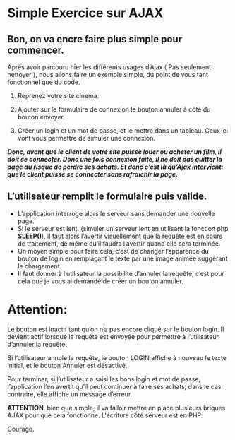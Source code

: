 # Simple Exercice sur AJAX

## Bon, on va encre faire plus simple pour commencer.

Après avoir parcouru hier les différents usages d’Ajax ( Pas seulement nettoyer ), nous allons faire un exemple simple, du point de vous tant fonctionnel que du code.

1. Reprenez votre site cinema.
2. Ajouter sur le formulaire de connexion le bouton annuler à côté du bouton envoyer.

3. Créer un login et un mot de passe, et le mettre dans un tableau. Ceux-ci vont vous permettre de simuler une connexion.

**_Donc, avant que le client de votre site puisse louer ou acheter un film, il  doit se connecter.
Donc une fois connexion faite, il ne doit pas quitter la page au risque de perdre ses achats.
Et donc c’est là qu’Ajax intervient: que le client puisse se connecter sans rafraichir la page._**

## L’utilisateur remplit le formulaire puis valide. 
* L’application interroge alors le serveur sans demander une nouvelle page.
* Si le serveur est lent, (simuler un serveur lent en utilisant la fonction php **SLEEP()**), il faut alors l’avertir visuellement que la requête est en cours de traitement, de même qu’il faudra l’avertir quand elle sera terminée.
* Un moyen simple pour faire cela, c’est de changer l’apparence du bouton de login en remplaçant le texte par une image animée suggérant le chargement. 
* Il faut donner à l’utilisateur la possibilité d’annuler la requête, c’est pour cela que je vous ai demandé de créer un bouton annuler.

# Attention:
Le bouton est inactif tant qu’on n’a pas encore cliqué sur le bouton login. Il devient actif lorsque la requête est envoyée pour permettre à l’utilisateur d’annuler la requête.

Si l’utilisateur annule la requête, le bouton LOGIN affiche à nouveau le texte initial, et le bouton Annuler est désactivé.

Pour terminer, si l’utilisateur a saisi les bons login et mot de passe, l’application l’en avertit qu’il peut continuer à faire ses achats, dans le cas contraire, elle affiche un message d’erreur. 

**ATTENTION**, bien que simple, il va falloir mettre en place plusieurs briques AJAX pour que cela fonctionne. L'écriture côté serveur est en PHP.

Courage.

